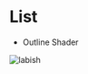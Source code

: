 # List

- Outline Shader

![labish](https://user-images.githubusercontent.com/42995061/182024920-12723c64-1304-4b5a-855e-753796eddad8.png)
